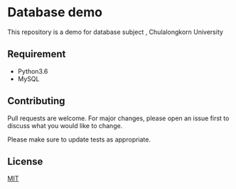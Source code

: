 # Database demo

This repository is a demo for database subject , Chulalongkorn University

## Requirement
* Python3.6
* MySQL

## Contributing
Pull requests are welcome. For major changes, please open an issue first to discuss what you would like to change.

Please make sure to update tests as appropriate.

## License
[MIT](https://choosealicense.com/licenses/mit/)
